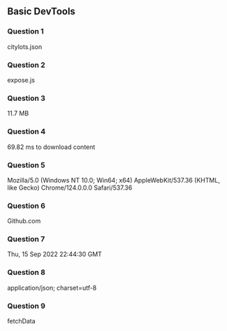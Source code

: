 ## Basic DevTools

### Question 1
citylots.json
### Question 2
expose.js
### Question 3
11.7 MB
### Question 4
69.82 ms to download content
### Question 5
Mozilla/5.0 (Windows NT 10.0; Win64; x64) AppleWebKit/537.36 (KHTML, like Gecko) Chrome/124.0.0.0 Safari/537.36
### Question 6
Github.com
### Question 7
Thu, 15 Sep 2022 22:44:30 GMT
### Question 8
application/json; charset=utf-8
### Question 9
fetchData